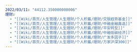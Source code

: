 ```yaml
---
2022/03/11: "44112.350000000006"
理财:
  - "[[Wiki/首页/人生管理/人生理财/个人积蓄/理财/交银趋势基金]]"
  - "[[Wiki/首页/人生管理/人生理财/个人积蓄/理财/中融金融鑫选]]"
  - "[[Wiki/首页/人生管理/人生理财/个人积蓄/理财/平安转型]]"
  - "[[Wiki/首页/人生管理/人生理财/个人积蓄/理财/中融低碳经济]]"
  - "[[Wiki/首页/人生管理/人生理财/个人积蓄/理财/广发多因子]]"
  - "[[Wiki/首页/人生管理/人生理财/个人积蓄/理财/万家沪深300]]"
---
```

